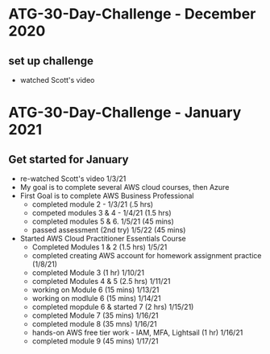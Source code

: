 # ATG-30-Day-Challenge - December 2020
## set up challenge
- watched Scott's video
# ATG-30-Day-Challenge - January 2021
## Get started for January
- re-watched Scott's video 1/3/21
- My goal is to complete several AWS cloud courses, then Azure
- First Goal is to complete AWS Business Professional
  - completed module 2 - 1/3/21 (.5 hrs)
  - competed modules 3 & 4 - 1/4/21 (1.5 hrs)
  - completed modules 5 & 6. 1/5/21 (45 mins)
  - passed assessment (2nd try) 1/5/22 (45 mins)
- Started AWS Cloud Practitioner Essentials Course
  - Completed Modules 1 & 2 (1.5 hrs) 1/5/21
  - completed creating AWS account for homework assignment practice (1/8/21)
  - completed Module 3 (1 hr) 1/10/21
  - completed Modules 4 & 5 (2.5 hrs) 1/11/21
  - working on Module 6 (15 mins) 1/13/21
  - working on modlule 6 (15 mins) 1/14/21
  - completed mopdule 6 & started 7 (2 hrs) 1/15/21)
  - completed Module 7 (35 mins) 1/16/21
  - completed module 8 (35 mns) 1/16/21
  - hands-on AWS free tier work - IAM, MFA, Lightsail (1 hr) 1/16/21
  - completed module 9 (45 mins) 1/17/21
